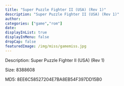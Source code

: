 ```yaml
---
title: "Super Puzzle Fighter II (USA) (Rev 1)"
description: "Super Puzzle Fighter II (USA) (Rev 1)"
author: 
categories: ["game","rom"]
date: 
displayInList: true
displayInMenu: false
dropCap: false
featuredImage: /img/miss/gamemiss.jpg
---
```


Description: Super Puzzle Fighter II (USA) (Rev 1)

Size: 8388608

MD5: 8EE6C58527204E7BA8EB54F397DD15B0

